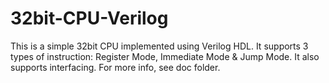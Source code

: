 # 32bit-CPU-Verilog
This is a simple 32bit CPU implemented using Verilog HDL. It supports 3 types of instruction: Register Mode, Immediate Mode &amp; Jump Mode. It also supports interfacing. For more info, see doc folder.
